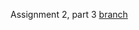 Assignment 2, part 3 [branch](https://github.com/guillemontecinos/itp_spring_2019_dynamic_web_development/tree/week-2-part-3)